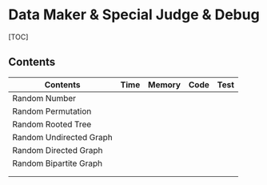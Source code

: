 # Data Maker & Special Judge & Debug



[TOC]



## Contents

| Contents                | Time | Memory | Code | Test |
| ----------------------- | ---- | ------ | ---- | ---- |
| Random Number           |      |        |      |      |
| Random Permutation      |      |        |      |      |
| Random Rooted Tree      |      |        |      |      |
| Random Undirected Graph |      |        |      |      |
| Random Directed Graph   |      |        |      |      |
| Random Bipartite Graph  |      |        |      |      |
|                         |      |        |      |      |
|                         |      |        |      |      |

